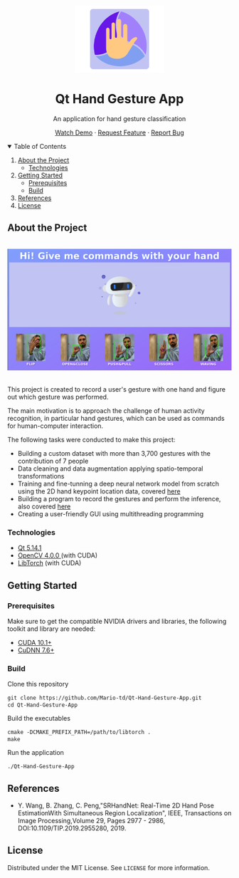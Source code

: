 <div align="center">
    <img src="images/Logo.png" width="200px" height="150px">
</div>
<h1 align="center">Qt Hand Gesture App</h1>
<p align="center">An application for hand gesture classification</p>
<p align="center">
    <a href="https://www.youtube.com/watch?fbclid=IwAR3mIMSDKiGlsY23Tmc96Ih72cW03VPU0ePLkMbh1jnjijmjytIwJfibA4I&v=H1PUaA6VzWk&feature=youtu.bek">Watch Demo</a>
    ·
<a href="https://github.com/Mario-td/Qt-Hand-Gesture-App/issues">Request Feature</a>
    ·
    <a href="https://github.com/Mario-td/Qt-Hand-Gesture-App/issues">Report Bug</a>
</p>
<details open="open">
    <summary>Table of Contents</summary>
    <ol>
        <li>
            <a href="#about-the-project">About the Project</a>
            <ul>
                <li><a href="#technologies">Technologies</li>
            </ul>
        </li>
        <li>
            <a href="#getting-started">Getting Started</a>
            <ul>
                <li><a href="#prerequisites">Prerequisites</li>
                <li><a href="#build">Build</li>
            </ul>
        </li>
        <li><a href="#references">References</a></li>
        <li><a href="#license">License</a></li>
    </ol>
</details>

<h2 id="about-the-project">About the Project</h2>

<br>
<div align="center">
    <a href="https://www.youtube.com/watch?fbclid=IwAR3mIMSDKiGlsY23Tmc96Ih72cW03VPU0ePLkMbh1jnjijmjytIwJfibA4I&v=H1PUaA6VzWk&feature=youtu.be"><img src="images/Hand Gesture App Screenshot.png" style="width: 75vw"></a>
</div>
<br>
<p>This project is created to record a user's gesture with one hand and figure out which gesture was performed.</p> 
<p>The main motivation is to approach the challenge of human activity recognition, in particular hand gestures, which can be used as commands for human-computer interaction.</p>
<p>The following tasks were conducted to make this project:</p>
<ul>
    <li>Building a custom dataset with more than 3,700 gestures with the contribution of 7 people</li>
    <li>Data cleaning and data augmentation applying spatio-temporal transformations</li>
    <li>Training and fine-tunning a deep neural network model from scratch using the 2D hand keypoint location data, covered <a href="https://github.com/Mario-td/Hand-Gesture-Classification-with-Tensorflow-2.0">here</a></li> 
    <li>Building a program to record the gestures and perform the inference, also covered <a href="https://github.com/Mario-td/Inference-for-Hand-Gesture-Classification">here</a></li>
    <li>Creating a user-friendly GUI using multithreading programming</li>
</ul>

<h3 id="technologies">Technologies</h3>

<ul>
    <li><a href="https://www.qt.io/download">Qt 5.14.1</a></li>
    <li><a href="https://github.com/opencv/">OpenCV 4.0.0 </a>(with CUDA)</li> <li><a href="https://pytorch.org/">LibTorch</a> (with CUDA)</li> </ul> <h2 id="getting-started">Getting Started</h2> 
<h3 id="prerequisites">Prerequisites</h3>

<p>Make sure to get the compatible NVIDIA drivers and libraries, the following toolkit and library are needed:</p>

<ul>
    <li><a href="https://developer.nvidia.com/cuda-downloads">CUDA 10.1+</a></li>
    <li><a href="https://developer.nvidia.com/cuDNN">CuDNN 7.6+</a></li> 
</ul>

<h3 id="build">Build</h3>

Clone this repository
```shell
git clone https://github.com/Mario-td/Qt-Hand-Gesture-App.git 
cd Qt-Hand-Gesture-App
```

Build the executables
```shell
cmake -DCMAKE_PREFIX_PATH=/path/to/libtorch .
make
```

Run the application
```shell
./Qt-Hand-Gesture-App
```
<h2 id="references">References</h2>
<ul>
    <li>Y. Wang, B. Zhang, C. Peng,"SRHandNet: Real-Time 2D Hand Pose EstimationWith Simultaneous Region Localization", IEEE, Transactions on Image Processing,Volume 29, Pages 2977 - 2986, DOI:10.1109/TIP.2019.2955280, 2019.</li>
</ul>

<h2 id="license">License</h2>

<p>Distributed under the MIT License. See <code>LICENSE</code> for more information.</p>